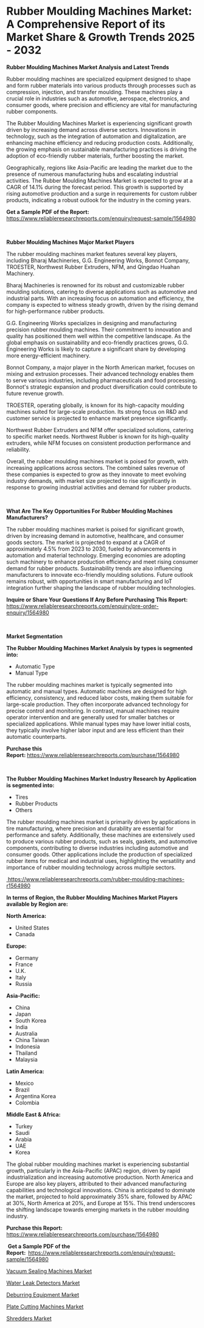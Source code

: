 <p><h1>Rubber Moulding Machines Market: A Comprehensive Report of its Market Share & Growth Trends 2025 - 2032</h1></p><p><strong>Rubber Moulding Machines Market Analysis and Latest Trends</strong></p>
<p><p>Rubber moulding machines are specialized equipment designed to shape and form rubber materials into various products through processes such as compression, injection, and transfer moulding. These machines play a crucial role in industries such as automotive, aerospace, electronics, and consumer goods, where precision and efficiency are vital for manufacturing rubber components.</p><p>The Rubber Moulding Machines Market is experiencing significant growth driven by increasing demand across diverse sectors. Innovations in technology, such as the integration of automation and digitalization, are enhancing machine efficiency and reducing production costs. Additionally, the growing emphasis on sustainable manufacturing practices is driving the adoption of eco-friendly rubber materials, further boosting the market.</p><p>Geographically, regions like Asia-Pacific are leading the market due to the presence of numerous manufacturing hubs and escalating industrial activities. The Rubber Moulding Machines Market is expected to grow at a CAGR of 14.1% during the forecast period. This growth is supported by rising automotive production and a surge in requirements for custom rubber products, indicating a robust outlook for the industry in the coming years.</p></p>
<p><strong>Get a Sample PDF of the Report:&nbsp;</strong> <a href="https://www.reliableresearchreports.com/enquiry/request-sample/1564980?utm_campaign=102&utm_medium=2&utm_source=Github&utm_content=ia&utm_term=22022025&utm_id=rubber-moulding-machines">https://www.reliableresearchreports.com/enquiry/request-sample/1564980</a></p>
<p>&nbsp;</p>
<p><strong>Rubber Moulding Machines Major Market Players</strong></p>
<p><p>The rubber moulding machines market features several key players, including Bharaj Machineries, G.G. Engineering Works, Bonnot Company, TROESTER, Northwest Rubber Extruders, NFM, and Qingdao Huahan Machinery. </p><p>Bharaj Machineries is renowned for its robust and customizable rubber moulding solutions, catering to diverse applications such as automotive and industrial parts. With an increasing focus on automation and efficiency, the company is expected to witness steady growth, driven by the rising demand for high-performance rubber products.</p><p>G.G. Engineering Works specializes in designing and manufacturing precision rubber moulding machines. Their commitment to innovation and quality has positioned them well within the competitive landscape. As the global emphasis on sustainability and eco-friendly practices grows, G.G. Engineering Works is likely to capture a significant share by developing more energy-efficient machinery.</p><p>Bonnot Company, a major player in the North American market, focuses on mixing and extrusion processes. Their advanced technology enables them to serve various industries, including pharmaceuticals and food processing. Bonnot's strategic expansion and product diversification could contribute to future revenue growth.</p><p>TROESTER, operating globally, is known for its high-capacity moulding machines suited for large-scale production. Its strong focus on R&D and customer service is projected to enhance market presence significantly.</p><p>Northwest Rubber Extruders and NFM offer specialized solutions, catering to specific market needs. Northwest Rubber is known for its high-quality extruders, while NFM focuses on consistent production performance and reliability.</p><p>Overall, the rubber moulding machines market is poised for growth, with increasing applications across sectors. The combined sales revenue of these companies is expected to grow as they innovate to meet evolving industry demands, with market size projected to rise significantly in response to growing industrial activities and demand for rubber products.</p></p>
<p>&nbsp;</p>
<p><strong>What Are The Key Opportunities For Rubber Moulding Machines Manufacturers?</strong></p>
<p><p>The rubber moulding machines market is poised for significant growth, driven by increasing demand in automotive, healthcare, and consumer goods sectors. The market is projected to expand at a CAGR of approximately 4.5% from 2023 to 2030, fueled by advancements in automation and material technology. Emerging economies are adopting such machinery to enhance production efficiency and meet rising consumer demand for rubber products. Sustainability trends are also influencing manufacturers to innovate eco-friendly moulding solutions. Future outlook remains robust, with opportunities in smart manufacturing and IoT integration further shaping the landscape of rubber moulding technologies.</p></p>
<p><strong>Inquire or Share Your Questions If Any Before Purchasing This Report:</strong> <a href="https://www.reliableresearchreports.com/enquiry/pre-order-enquiry/1564980?utm_campaign=102&utm_medium=2&utm_source=Github&utm_content=ia&utm_term=22022025&utm_id=rubber-moulding-machines">https://www.reliableresearchreports.com/enquiry/pre-order-enquiry/1564980</a></p>
<p>&nbsp;</p>
<p><strong>Market Segmentation</strong></p>
<p><strong>The Rubber Moulding Machines Market Analysis by types is segmented into:</strong></p>
<p><ul><li>Automatic Type</li><li>Manual Type</li></ul></p>
<p><p>The rubber moulding machines market is typically segmented into automatic and manual types. Automatic machines are designed for high efficiency, consistency, and reduced labor costs, making them suitable for large-scale production. They often incorporate advanced technology for precise control and monitoring. In contrast, manual machines require operator intervention and are generally used for smaller batches or specialized applications. While manual types may have lower initial costs, they typically involve higher labor input and are less efficient than their automatic counterparts.</p></p>
<p><strong>Purchase this Report:&nbsp;</strong><a href="https://www.reliableresearchreports.com/purchase/1564980?utm_campaign=102&utm_medium=2&utm_source=Github&utm_content=ia&utm_term=22022025&utm_id=rubber-moulding-machines">https://www.reliableresearchreports.com/purchase/1564980</a></p>
<p>&nbsp;</p>
<p><strong>The Rubber Moulding Machines Market Industry Research by Application is segmented into:</strong></p>
<p><ul><li>Tires</li><li>Rubber Products</li><li>Others</li></ul></p>
<p><p>The rubber moulding machines market is primarily driven by applications in tire manufacturing, where precision and durability are essential for performance and safety. Additionally, these machines are extensively used to produce various rubber products, such as seals, gaskets, and automotive components, contributing to diverse industries including automotive and consumer goods. Other applications include the production of specialized rubber items for medical and industrial uses, highlighting the versatility and importance of rubber moulding technology across multiple sectors.</p></p>
<p><a href="https://www.reliableresearchreports.com/rubber-moulding-machines-r1564980?utm_campaign=102&utm_medium=2&utm_source=Github&utm_content=ia&utm_term=22022025&utm_id=rubber-moulding-machines">&nbsp;https://www.reliableresearchreports.com/rubber-moulding-machines-r1564980</a></p>
<p><strong>In terms of Region, the Rubber Moulding Machines Market Players available by Region are:</strong></p>
<p>
    <p> <strong> North America: </strong>
        <ul>
            <li>United States</li>
            <li>Canada</li>
        </ul>
        </p> 
    <p> <strong> Europe: </strong>
        <ul>
            <li>Germany</li>
            <li>France</li>
            <li>U.K.</li>
            <li>Italy</li>
            <li>Russia</li>
        </ul>
        </p> 
    <p> <strong> Asia-Pacific: </strong>
        <ul>
            <li>China</li>
            <li>Japan</li>
            <li>South Korea</li>
            <li>India</li>
            <li>Australia</li>
            <li>China Taiwan</li>
            <li>Indonesia</li>
            <li>Thailand</li>
            <li>Malaysia</li>
        </ul>
        </p> 
    <p> <strong> Latin America: </strong>
        <ul>
            <li>Mexico</li>
            <li>Brazil</li>
            <li>Argentina Korea</li>
            <li>Colombia</li>
        </ul>
        </p> 
    <p> <strong> Middle East & Africa: </strong>
        <ul>
            <li>Turkey</li>
            <li>Saudi</li>
            <li>Arabia</li>
            <li>UAE</li>
            <li>Korea</li>
        </ul>
    </p>
    </p>
<p><p>The global rubber moulding machines market is experiencing substantial growth, particularly in the Asia-Pacific (APAC) region, driven by rapid industrialization and increasing automotive production. North America and Europe are also key players, attributed to their advanced manufacturing capabilities and technological innovations. China is anticipated to dominate the market, projected to hold approximately 35% share, followed by APAC at 30%, North America at 20%, and Europe at 15%. This trend underscores the shifting landscape towards emerging markets in the rubber moulding industry.</p></p>
<p><strong>Purchase this Report: </strong><a href="https://www.reliableresearchreports.com/purchase/1564980?utm_campaign=102&utm_medium=2&utm_source=Github&utm_content=ia&utm_term=22022025&utm_id=rubber-moulding-machines">https://www.reliableresearchreports.com/purchase/1564980</a></p>
<p>&nbsp;<strong>Get a Sample PDF of the Report:&nbsp;&nbsp;</strong><a href="https://www.reliableresearchreports.com/enquiry/request-sample/1564980?utm_campaign=102&utm_medium=2&utm_source=Github&utm_content=ia&utm_term=22022025&utm_id=rubber-moulding-machines">https://www.reliableresearchreports.com/enquiry/request-sample/1564980</a></p>
<p><strong></strong></p>
<p><p><a href="https://github.com/rianttegang/Market-Research-Report-List-1/blob/main/vacuum-sealing-machines-market.md?utm_campaign=102&utm_medium=2&utm_source=Github&utm_content=ia&utm_term=22022025&utm_id=rubber-moulding-machines">Vacuum Sealing Machines Market</a></p><p><a href="https://github.com/vengatsabibu/Market-Research-Report-List-1/blob/main/water-leak-detectors-market.md?utm_campaign=102&utm_medium=2&utm_source=Github&utm_content=ia&utm_term=22022025&utm_id=rubber-moulding-machines">Water Leak Detectors Market</a></p><p><a href="https://github.com/borgomornar/Market-Research-Report-List-1/blob/main/deburring-equipment-market.md?utm_campaign=102&utm_medium=2&utm_source=Github&utm_content=ia&utm_term=22022025&utm_id=rubber-moulding-machines">Deburring Equipment Market</a></p><p><a href="https://github.com/sefathlehki/Market-Research-Report-List-1/blob/main/plate-cutting-machines-market.md?utm_campaign=102&utm_medium=2&utm_source=Github&utm_content=ia&utm_term=22022025&utm_id=rubber-moulding-machines">Plate Cutting Machines Market</a></p><p><a href="https://github.com/simurmarzoa/Market-Research-Report-List-1/blob/main/shredders-market.md?utm_campaign=102&utm_medium=2&utm_source=Github&utm_content=ia&utm_term=22022025&utm_id=rubber-moulding-machines">Shredders Market</a></p></p>